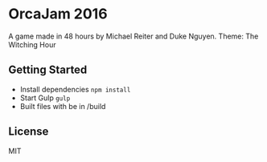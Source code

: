 # OrcaJam 2016

A game made in 48 hours by Michael Reiter and Duke Nguyen. Theme: The Witching Hour

## Getting Started

* Install dependencies
`npm install`
* Start Gulp
`gulp`
* Built files with be in /build

## License

MIT
